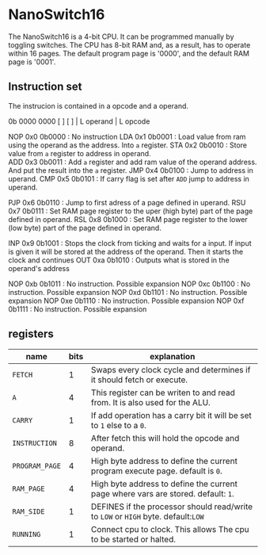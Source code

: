# NanoSwitch16

The NanoSwitch16 is a 4-bit CPU. It can be programmed manually by toggling switches. The CPU has 8-bit RAM 
and, as a result, has to operate within 16 pages. The default program page is '0000', and the default RAM 
page is '0001'.

## Instruction set
The instrucion is contained in a opcode and a operand.

0b 0000 0000
   [  ] [  ]
   |    L operand
   |
   L opcode


NOP     0x0     0b0000  : No instruction
LDA     0x1     0b0001  : Load value from ram using the operand as the address. Into `a` register.
STA     0x2     0b0010  : Store value from `a` register to address in operand.      
ADD     0x3     0b0011  : Add `a` register and add ram value of the operand address. And put the result into 
                          the `a` register.
JMP     0x4     0b0100  : Jump to address in uperand.
CMP     0x5     0b0101  : If carry flag is set after `ADD` jump to address in uperand.

PJP     0x6     0b0110  : Jump to first adress of a page defined in uperand.
RSU     0x7     0b0111  : Set RAM page register to the uper (high byte) part of the page defined in operand.
RSL     0x8     0b1000  : Set RAM page register to the lower (low byte) part of the page defined in operand.

INP     0x9     0b1001  : Stops the clock from ticking and waits for a input. If input is given it will be 
                          stored at the address of the operand. Then it starts the clock and continues 
OUT     0xa     0b1010  : Outputs what is stored in the operand's address

NOP     0xb     0b1011  : No instruction. Possible expansion
NOP     0xc     0b1100  : No instruction. Possible expansion
NOP     0xd     0b1101  : No instruction. Possible expansion
NOP     0xe     0b1110  : No instruction. Possible expansion
NOP     0xf     0b1111  : No instruction. Possible expansion


## registers

| name             | bits | explanation                                                                      |
| ---------------- | ---- | -------------------------------------------------------------------------------- | 
| `FETCH`          | 1    | Swaps every clock cycle and determines if it should fetch or execute.            |
| `A`              | 4    | This register can be writen to and read from. It is also used for the ALU.       |
| `CARRY`          | 1    | If add operation has a carry bit it will be set to `1` else to a `0`.            |
| `INSTRUCTION`    | 8    | After fetch this will hold the opcode and operand.                               |
| `PROGRAM_PAGE`   | 4    | High byte address to define the current program execute page. default is `0`.    |
| `RAM_PAGE`       | 4    | High byte address to define the current page where vars are stored. default: `1`.|
| `RAM_SIDE`       | 1    | DEFINES if the processor should read/write to `LOW` or `HIGH` byte. default:`LOW`|
| `RUNNING`        | 1    | Connect cpu to clock. This allows The cpu to be started or halted.               | 
